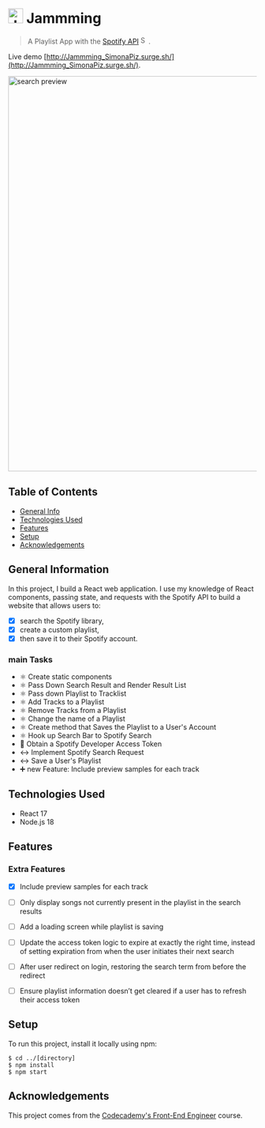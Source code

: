 
# <img src="https://github.com/SimonaPiz/Jammming/assets/91121660/94bee78d-b59d-46f2-9809-397a976b0785" width="30px" alt="Jamming Icon"/> Jammming
> A Playlist App with the [Spotify API](https://open.spotify.com/) <img src="https://github.com/SimonaPiz/Jammming/assets/91121660/75033841-68fe-476a-8bff-33b1420916f4" width="16px" alt="Spotify Icon"/>.

Live demo [http://Jammming_SimonaPiz.surge.sh/](http://Jammming_SimonaPiz.surge.sh/). <!-- If you have the project hosted somewhere, include the link here. -->

<img src="https://github.com/SimonaPiz/Jammming/assets/91121660/96ba886c-e1ab-48ee-aea8-82d8be62470c" width="800px" alt="search preview" title="search preview"/>

## Table of Contents
* [General Info](#general-information)
* [Technologies Used](#technologies-used)
* [Features](#features)
* [Setup](#setup)
* [Acknowledgements](#acknowledgements)
<!-- * [License](#license) -->


## General Information
In this project, I build a React web application. 
I use my knowledge of React components, passing state, and requests with the Spotify API to build a website that allows users to:

- [x] search the Spotify library,
- [x] create a custom playlist,
- [x] then save it to their Spotify account.

### main Tasks
- ⚛️ Create static components
- ⚛️ Pass Down Search Result and Render Result List
- ⚛️ Pass down Playlist to Tracklist
- ⚛️ Add Tracks to a Playlist
- ⚛️ Remove Tracks from a Playlist
- ⚛️ Change the name of a Playlist
- ⚛️ Create method that Saves the Playlist to a User's Account
- ⚛ Hook up Search Bar to Spotify Search
- 🔑 Obtain a Spotify Developer Access Token
- ↔️ Implement Spotify Search Request
- ↔ Save a User's Playlist
- ➕ new Feature: Include preview samples for each track

## Technologies Used
- React 17
- Node.js 18


## Features
### Extra Features
- [x]  Include preview samples for each track
- [ ]  Only display songs not currently present in the playlist in the search results
- [ ]  Add a loading screen while playlist is saving
- [ ]  Update the access token logic to expire at exactly the right time, instead of setting expiration from when the user initiates their next search
- [ ]  After user redirect on login, restoring the search term from before the redirect
- [ ]  Ensure playlist information doesn’t get cleared if a user has to refresh their access token


## Setup
To run this project, install it locally using npm:

```
$ cd ../[directory]
$ npm install
$ npm start
```


## Acknowledgements
This project comes from the [Codecademy's Front-End Engineer](https://join.codecademy.com/learn/paths/front-end-engineer-career-path-b/) course.
